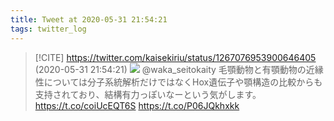 ```yaml
---
title: Tweet at 2020-05-31 21:54:21
tags: twitter_log
---
```


> [!CITE] https://twitter.com/kaisekiriu/status/1267076953900646405 (2020-05-31 21:54:21)
> ![](https://twitter.com/kaisekiriu/status/1267076953900646405)
> @waka_seitokaity 毛顎動物と有顎動物の近縁性については分子系統解析だけではなくHox遺伝子や顎構造の比較からも支持されており、結構有力っぽいなーという気がします。
> https://t.co/coiUcEQT6S
> https://t.co/P06JQkhxkk
